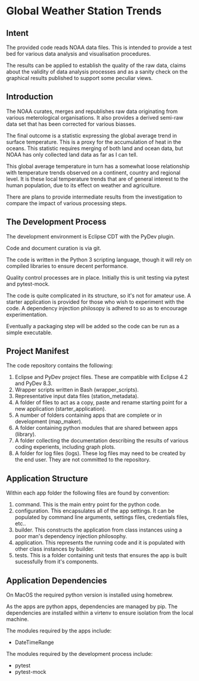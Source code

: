 # Global Weather Station Trends

## Intent

The provided code reads NOAA data files. This is intended to provide a test bed for various data analysis and visualisation procedures. 

The results can be applied to establish the
quality of the raw data, 
claims about the validity of data analysis processes 
and as a sanity check on the graphical results
published to support some peculiar views.

## Introduction

The NOAA curates, merges and republishes 
raw data originating from various meterological organisations.
It also provides a derived semi-raw data set that has been 
corrected for various biasses. 

The final outcome is a statistic expressing the global average trend
in surface temperature. This is a proxy for 
the accumulation of heat in the oceans. 
This statistic requires merging of both land and ocean data, 
but NOAA has only collected land data as far as I can tell.

This global average temperature in turn has a somewhat loose relationship
with temperature trends observed on a continent, country and regional level.
It is these local temperature trends that are of general interest 
to the human population, due to its effect on weather and agriculture.

There are plans to provide intermediate results from the investigation to compare the impact of various processing steps.

## The Development Process

The development environment is Eclipse CDT with the PyDev plugin.

Code and document curation is via git.

The code is written in the Python 3 scripting language,
though it will rely on compiled libraries to ensure decent performance.

Quality control processes are in place. Initially this is unit testing via pytest and pytest-mock. 

The code is quite complicated in its structure, so it's not for amateur use.
A starter application is provided for those who wish to experiment with the code. A dependency injection philosopy is adhered to so as to encourage experimentation.

Eventually a packaging step will be added so the code can be run as a simple executable.

## Project Manifest

The code repository contains the following:
1. Eclipse and PyDev project files. These are compatible with Eclipse 4.2 and PyDev 8.3.
1. Wrapper scripts written in Bash (wrapper_scripts).
1. Representative input data files (station_metadata).
1. A folder of files to act as a copy, paste and rename starting point for a new application (starter_application).
1. A number of folders containing apps that are complete or in development (map_maker).
1. A folder containing python modules that are shared between apps (library).
1. A folder collecting the documentation describing the results of various coding experients, including graph plots.
1. A folder for log files (logs). These log files may need to be created by the end user. They are not committed to the repository.
 
## Application Structure

Within each app folder the following files are found by convention:
1. command. This is the main entry point for the python code.
1. configuration. This encapsulates all of the app settings. It can be populated by command line arguments, settings files, credentials files, etc..
1. builder. This constructs the application from class instances using a poor man's dependency injection philosophy.
1. application. This represents the running code and it is populated with other class instances by builder.
1. tests. This is a folder containing unit tests that ensures the app is built sucessfully from it's components.

## Application Dependencies

On MacOS the required python version is installed using homebrew.

As the apps are python apps, dependencies are managed by pip. The dependencies are installed within a virtenv to ensure isolation from 
the local machine.

The modules required by the apps include:
- DateTimeRange

The modules required by the development process include:
- pytest
- pytest-mock
